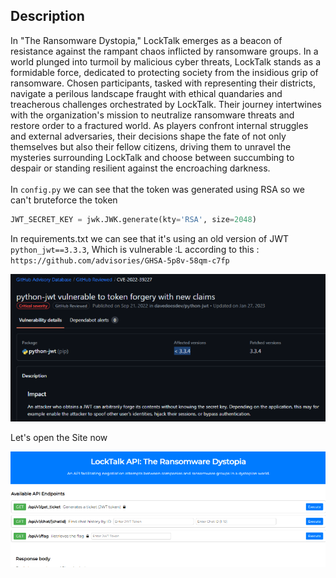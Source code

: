 ## **Description**
In "The Ransomware Dystopia," LockTalk emerges as a beacon of resistance against the rampant chaos inflicted by ransomware groups. In a world plunged into turmoil by malicious cyber threats, LockTalk stands as a formidable force, dedicated to protecting society from the insidious grip of ransomware. Chosen participants, tasked with representing their districts, navigate a perilous landscape fraught with ethical quandaries and treacherous challenges orchestrated by LockTalk. Their journey intertwines with the organization's mission to neutralize ransomware threats and restore order to a fractured world. As players confront internal struggles and external adversaries, their decisions shape the fate of not only themselves but also their fellow citizens, driving them to unravel the mysteries surrounding LockTalk and choose between succumbing to despair or standing resilient against the encroaching darkness.
<br></br>
In `config.py` we can see that the token was generated using RSA so we can't bruteforce the token

```py
JWT_SECRET_KEY = jwk.JWK.generate(kty='RSA', size=2048)
```
In requirements.txt we can see that it's using an old version of JWT `python_jwt==3.3.3`, Which is vulnerable :L according to this : `https://github.com/advisories/GHSA-5p8v-58qm-c7fp`


<img src="https://github.com/Yazan03/CTF-Writeups2024/blob/main/HTB_cyber_apocalypse/WEB/images/4.PNG">

Let's open the Site now 

<img src="https://github.com/Yazan03/CTF-Writeups2024/blob/main/HTB_cyber_apocalypse/WEB/images/5.PNG">
